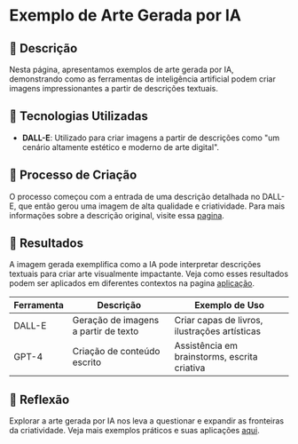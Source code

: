 # Exemplo de Arte Gerada por IA

## 📒 Descrição
Nesta página, apresentamos exemplos de arte gerada por IA, demonstrando como as ferramentas de inteligência artificial podem criar imagens impressionantes a partir de descrições textuais.

## 🤖 Tecnologias Utilizadas
- **DALL-E**: Utilizado para criar imagens a partir de descrições como "um cenário altamente estético e moderno de arte digital".

## 🧐 Processo de Criação
O processo começou com a entrada de uma descrição detalhada no DALL-E, que então gerou uma imagem de alta qualidade e criatividade. Para mais informações sobre a descrição original, visite essa [pagina](./README.md).

## 🚀 Resultados
A imagem gerada exemplifica como a IA pode interpretar descrições textuais para criar arte visualmente impactante. Veja como esses resultados podem ser aplicados em diferentes contextos na pagina [aplicação](./Aplicacao.md).

| Ferramenta   | Descrição                                  | Exemplo de Uso                              |
|--------------|--------------------------------------------|---------------------------------------------|
| DALL-E       | Geração de imagens a partir de texto       | Criar capas de livros, ilustrações artísticas|
| GPT-4        | Criação de conteúdo escrito                | Assistência em brainstorms, escrita criativa|

## 💭 Reflexão
Explorar a arte gerada por IA nos leva a questionar e expandir as fronteiras da criatividade. Veja mais exemplos práticos e suas aplicações [aqui](./Aplicacao.md).
